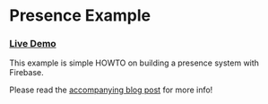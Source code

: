 Presence Example
================

### <a href="http://firebase.github.io/presence/" target="_blank">Live Demo</a>

This example is simple HOWTO on building a presence system with Firebase.

Please read the <a href="http://www.firebase.com/blog/2013-06-14-howto-build-a-presence-system.html" target="_blank">accompanying blog post</a> for more info!